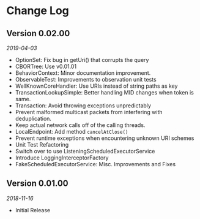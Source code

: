 Change Log
==========

## Version 0.02.00
_2019-04-03_
* OptionSet: Fix bug in getUri() that corrupts the query
* CBORTree: Use v0.01.01
* BehaviorContext: Minor documentation improvement.
* ObservableTest: Improvements to observation unit tests
* WellKnownCoreHandler: Use URIs instead of string paths as key
* TransactionLookupSimple: Better handling MID changes when token is same.
* Transaction: Avoid throwing exceptions unpredictably
* Prevent malformed multicast packets from interfering with deduplication.
* Keep actual network calls off of the calling threads.
* LocalEndpoint: Add method `cancelAtClose()`
* Prevent runtime exceptions when encountering unknown URI schemes
* Unit Test Refactoring
* Switch over to use ListeningScheduledExecutorService
* Introduce LoggingInterceptorFactory
* FakeScheduledExecutorService: Misc. Improvements and Fixes

## Version 0.01.00
_2018-11-16_
 * Initial Release
